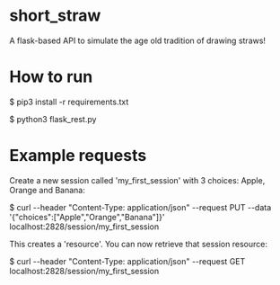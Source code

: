 # short_straw
A flask-based API to simulate the age old tradition of drawing straws!

# How to run

$ pip3 install -r requirements.txt

$ python3 flask_rest.py

# Example requests

Create a new session called 'my_first_session' with 3 choices: Apple, Orange and Banana: 

$ curl --header "Content-Type: application/json" --request PUT --data '{"choices":["Apple","Orange","Banana"]}' localhost:2828/session/my_first_session

This creates a 'resource'.  You can now retrieve that session resource:

$ curl --header "Content-Type: application/json" --request GET  localhost:2828/session/my_first_session
